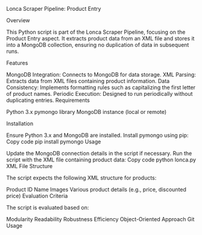 Lonca Scraper Pipeline: Product Entry

Overview

This Python script is part of the Lonca Scraper Pipeline, focusing on the Product Entry aspect. It extracts product data from an XML file and stores it into a MongoDB collection, ensuring no duplication of data in subsequent runs.

Features

MongoDB Integration: Connects to MongoDB for data storage.
XML Parsing: Extracts data from XML files containing product information.
Data Consistency: Implements formatting rules such as capitalizing the first letter of product names.
Periodic Execution: Designed to run periodically without duplicating entries.
Requirements

Python 3.x
pymongo library
MongoDB instance (local or remote)

Installation

Ensure Python 3.x and MongoDB are installed.
Install pymongo using pip:
Copy code
pip install pymongo
Usage

Update the MongoDB connection details in the script if necessary.
Run the script with the XML file containing product data:
Copy code
python lonca.py
XML File Structure

The script expects the following XML structure for products:

Product ID
Name
Images
Various product details (e.g., price, discounted price)
Evaluation Criteria

The script is evaluated based on:

Modularity
Readability
Robustness
Efficiency
Object-Oriented Approach
Git Usage
